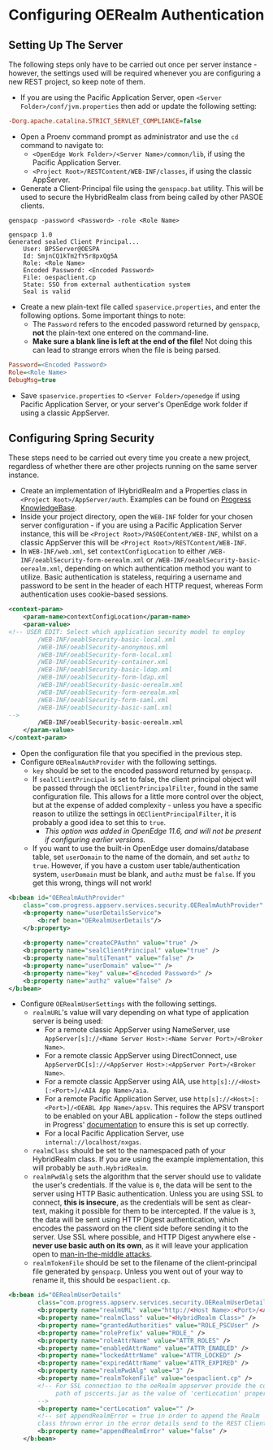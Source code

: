 # Configuring OERealm Authentication
## Setting Up The Server
The following steps only have to be carried out once per server instance - however, the settings used will be required whenever you are configuring a new REST project, so keep note of them.

* If you are using the Pacific Application Server, open `<Server Folder>/conf/jvm.properties` then add or update the following setting:
```ini
-Dorg.apache.catalina.STRICT_SERVLET_COMPLIANCE=false
```
* Open a Proenv command prompt as administrator and use the `cd` command to navigate to:
  * `<OpenEdge Work Folder>/<Server Name>/common/lib`, if using the Pacific Application Server.
  * `<Project Root>/RESTContent/WEB-INF/classes`, if using the classic AppServer.
* Generate a Client-Principal file using the `genspacp.bat` utility. This will be used to secure the HybridRealm class from being called by other PASOE clients.
```
genspacp -password <Password> -role <Role Name>

genspacp 1.0
Generated sealed Client Principal...
    User: BPSServer@OESPA
    Id: SmjnCQ1kTm2fY5r8pxQg5A
    Role: <Role Name>
    Encoded Password: <Encoded Password>
    File: oespaclient.cp
    State: SSO from external authentication system
    Seal is valid
```
* Create a new plain-text file called `spaservice.properties`, and enter the following options. Some important things to note:
	* The `Password` refers to the encoded password returned by `genspacp`, **not** the plain-text one entered on the command-line.
	* **Make sure a blank line is left at the end of the file!** Not doing this can lead to strange errors when the file is being parsed.
```ini
Password=<Encoded Password>
Role=<Role Name>
DebugMsg=true
```
* Save `spaservice.properties` to `<Server Folder>/openedge` if using Pacific Application Server, or your server's OpenEdge work folder if using a classic AppServer.

## Configuring Spring Security
These steps need to be carried out every time you create a new project, regardless of whether there are other projects running on the same server instance.

* Create an implementation of IHybridRealm and a Properties class in `<Project Root>/AppServer/auth`. Examples can be found on [Progress KnowledgeBase](http://knowledgebase.progress.com/servlet/fileField?id=0BEa0000000LNZj).
* Inside your project directory, open the `WEB-INF` folder for your chosen server configuration - if you are using a Pacific Application Server instance, this will be `<Project Root>/PASOEContent/WEB-INF`, whilst on a classic AppServer this will be `<Project Root>/RESTContent/WEB-INF`.
* In `WEB-INF/web.xml`, set `contextConfigLocation` to either `/WEB-INF/oeablSecurity-form-oerealm.xml` or `/WEB-INF/oeablSecurity-basic-oerealm.xml`, depending on which authentication method you want to utilize. Basic authentication is stateless, requiring a username and password to be sent in the header of each HTTP request, whereas Form authentication uses cookie-based sessions.
```xml
<context-param>
    <param-name>contextConfigLocation</param-name>
    <param-value>
<!-- USER EDIT: Select which application security model to employ
        /WEB-INF/oeablSecurity-basic-local.xml
        /WEB-INF/oeablSecurity-anonymous.xml
        /WEB-INF/oeablSecurity-form-local.xml
        /WEB-INF/oeablSecurity-container.xml
        /WEB-INF/oeablSecurity-basic-ldap.xml
        /WEB-INF/oeablSecurity-form-ldap.xml
        /WEB-INF/oeablSecurity-basic-oerealm.xml
        /WEB-INF/oeablSecurity-form-oerealm.xml
        /WEB-INF/oeablSecurity-form-saml.xml
        /WEB-INF/oeablSecurity-basic-saml.xml
-->
        /WEB-INF/oeablSecurity-basic-oerealm.xml
    </param-value>
</context-param>
```
* Open the configuration file that you specified in the previous step.
* Configure `OERealmAuthProvider` with the following settings.
	* `key` should be set to the encoded password returned by `genspacp`.
	* If `sealClientPrincipal` is set to false, the client principal object will be passed through the `OEClientPrincipalFilter`, found in the same configuration file. This allows for a little more control over the object, but at the expense of added complexity - unless you have a specific reason to utilize the settings in `OEClientPrincipalFilter`, it is probably a good idea to set this to `true`.
	  * *This option was added in OpenEdge 11.6, and will not be present if configuring earlier versions.*
	* If you want to use the built-in OpenEdge user domains/database table, set `userDomain` to the name of the domain, and set `authz` to `true`. However, if you have a custom user table/authentication system, `userDomain` must be blank, and `authz` must be `false`. If you get this wrong, things will not work!
```xml
<b:bean id="OERealmAuthProvider"
    class="com.progress.appserv.services.security.OERealmAuthProvider" >
    <b:property name="userDetailsService">
        <b:ref bean="OERealmUserDetails"/>
    </b:property>
    
    <b:property name="createCPAuthn" value="true" />
    <b:property name="sealClientPrincipal" value="true" />
    <b:property name="multiTenant" value="false" />
    <b:property name="userDomain" value="" />
    <b:property name="key" value="<Encoded Password>" />
    <b:property name="authz" value="false" />
</b:bean>
```
* Configure `OERealmUserSettings` with the following settings.
	* `realmURL`'s value will vary depending on what type of application server is being used:
		* For a remote classic AppServer using NameServer, use `AppServer[s]://<Name Server Host>:<Name Server Port>/<Broker Name>`.
		* For a remote classic AppServer using DirectConnect, use `AppServerDC[s]://<AppServer Host>:<AppServer Port>/<Broker Name>`.
		* For a remote classic AppServer using AIA, use `http[s]://<Host>[:<Port>]/<AIA App Name>/aia`.
		* For a remote Pacific Application Server, use `http[s]://<Host>[:<Port>]/<OEABL App Name>/apsv`. This requires the APSV transport to be enabled on your ABL application - follow the steps outlined in Progress' [documentation](http://documentation.progress.com/output/ua/OpenEdge_latest/index.html#page/ompas/managing-apsv-transports.html) to ensure this is set up correctly.
		* For a local Pacific Application Server, use `internal://localhost/nxgas`.
	* `realmClass` should be set to the namespaced path of your HybridRealm class. If you are using the example implementation, this will probably be `auth.HybridRealm`.
	* `realmPwdAlg` sets the algorithm that the server should use to validate the user's credentials. If the value is `0`, the data will be sent to the server using HTTP Basic authentication. Unless you are using SSL to connect, **this is insecure**, as the credentials will be sent as clear-text, making it possible for them to be intercepted. If the value is `3`, the data will be sent using HTTP Digest authentication, which encodes the password on the client side before sending it to the server. Use SSL where possible, and HTTP Digest anywhere else - **never use basic auth on its own**, as it will leave your application open to [man-in-the-middle attacks](https://en.wikipedia.org/wiki/Man-in-the-middle_attack).
	* `realmTokenFile` should be set to the filename of the client-principal file generated by `genspacp`. Unless you went out of your way to rename it, this should be `oespaclient.cp`.

```xml
<b:bean id="OERealmUserDetails"
        class="com.progress.appserv.services.security.OERealmUserDetailsImpl" >
        <b:property name="realmURL" value="http://<Host Name>:<Port>/<Application Name>/apsv" />
        <b:property name="realmClass" value="<HybridRealm Class>" />
        <b:property name="grantedAuthorities" value="ROLE_PSCUser" />
        <b:property name="rolePrefix" value="ROLE_" />
        <b:property name="roleAttrName" value="ATTR_ROLES" />
        <b:property name="enabledAttrName" value="ATTR_ENABLED" />
        <b:property name="lockedAttrName" value="ATTR_LOCKED" />
        <b:property name="expiredAttrName" value="ATTR_EXPIRED" />
        <b:property name="realmPwdAlg" value="3" />
        <b:property name="realmTokenFile" value="oespaclient.cp" />
        <!-- For SSL connection to the oeRealm appserver provide the complete
             path of psccerts.jar as the value of 'certLocation' property
        -->
        <b:property name="certLocation" value="" />
        <!-- set appendRealmError = true in order to append the Realm 
        class thrown error in the error details send to the REST Client -->
        <b:property name="appendRealmError" value="false" /> 
    </b:bean>
```
